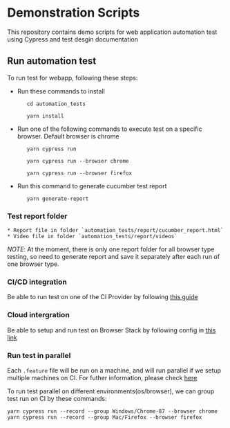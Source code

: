 # Demonstration Scripts
This repository contains demo scripts for web application automation test using Cypress and test desgin documentation


## Run automation test
To run test for webapp, following these steps:

   * Run these commands to install

            cd automation_tests

            yarn install

   * Run one of the following commands to execute test on a specific browser. Default browser is chrome
            
            yarn cypress run

            yarn cypress run --browser chrome

            yarn cypress run --browser firefox

   * Run this command to generate cucumber test report

            yarn generate-report

### Test report folder
    * Report file in folder `automation_tests/report/cucumber_report.html`
    * Video file in folder `automation_tests/report/videos`
    
  *NOTE*: At the moment, there is only one report folder for all browser type testing, so need to generate report and save it separately after each run of one browser type.


### CI/CD integration 
  Be able to run test on one of the CI Provider by following [this guide](https://docs.cypress.io/guides/guides/continuous-integration.html#Setting-up-CI)


### Cloud intergration
  Be able to setup and run test on Browser Stack by following config in [this link](https://www.browserstack.com/docs/automate/cypress)


### Run test in parallel
  Each `.feature` file will be run on a machine, and will run parallel if we setup multiple machines on CI. For futher information, please check [here](https://docs.cypress.io/guides/guides/parallelization.html#Overview)

  To run test parallel on different environments(os/browser), we can group test run on CI by these commands:

    yarn cypress run --record --group Windows/Chrome-87 --browser chrome
    yarn cypress run --record --group Mac/Firefox --browser firefox










